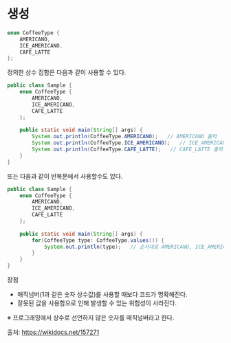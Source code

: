 # 생성
```java
enum CoffeeType {
    AMERICANO,
    ICE_AMERICANO,
    CAFE_LATTE
};
```

정의한 상수 집합은 다음과 같이 사용할 수 있다.
```java
public class Sample {
    enum CoffeeType {
        AMERICANO,
        ICE_AMERICANO,
        CAFE_LATTE
    };
  
    public static void main(String[] args) {
        System.out.println(CoffeeType.AMERICANO);   // AMERICANO 출력
        System.out.println(CoffeeType.ICE_AMERICANO);   // ICE_AMERICANO 출력
        System.out.println(CoffeeType.CAFE_LATTE);   // CAFE_LATTE 출력
    }
}
```
또는 다음과 같이 반복문에서 사용할수도 있다.
```java
public class Sample {
    enum CoffeeType {
        AMERICANO,
        ICE_AMERICANO,
        CAFE_LATTE
    };
    
    public static void main(String[] args) {
        for(CoffeeType type: CoffeeType.values()) {
            System.out.println(type);   // 순서대로 AMERICANO, ICE_AMERICANO, CAFE_LATTE 출력
        }
    }
}
```

장점
* 매직넘버(1과 같은 숫자 상수값)를 사용할 때보다 코드가 명확해진다.
* 잘못된 값을 사용함으로 인해 발생할 수 있는 위험성이 사라진다.

※ 프로그래밍에서 상수로 선언하지 않은 숫자를 매직넘버라고 한다.

출처: https://wikidocs.net/157271
